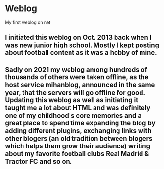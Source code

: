# Weblog
 My first weblog on net

## I initiated this weblog on Oct. 2013 back when I was new junior high school. Mostly I kept posting about football content as it was a hobby of mine.
## Sadly on 2021 my weblog among hundreds of thousands of others were taken offline, as the host service mihanblog, announced in the same year, that the servers will go offline for good. Updating this weblog as well as initiating it taught me a lot about HTML and was definitely one of my childhood's core memories and a great place to spend time expanding the blog by adding different plugins, exchanging links with other blogers (an old tradition between blogers which helps them grow their audience) writing about my favorite football clubs Real Madrid & Tractor FC and so on.
